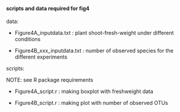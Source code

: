 #### scripts and data required for fig4

data:

- Figure4A_inputdata.txt : plant shoot-fresh-weight under different conditions

- Figure4B_xxx_inputdata.txt : number of observed species for the different experiments

scripts:

NOTE: see R package requirements

- Figure4A_script.r : making boxplot with freshweight data

- Figure4B_script.r : making plot with number of observed OTUs
